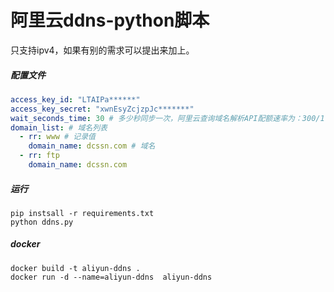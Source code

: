# 阿里云ddns-python脚本

只支持ipv4，如果有别的需求可以提出来加上。

##### 配置文件

```yaml
access_key_id: "LTAIPa******"
access_key_secret: "xwnEsyZcjzpJc*******"
wait_seconds_time: 30 # 多少秒同步一次，阿里云查询域名解析API配额速率为：300/1(s)，无需担心接口调用次数问题
domain_list: # 域名列表
  - rr: www # 记录值
    domain_name: dcssn.com # 域名
  - rr: ftp
    domain_name: dcssn.com
```

##### 运行

```
pip instsall -r requirements.txt
python ddns.py
```
##### docker
```
docker build -t aliyun-ddns .
docker run -d --name=aliyun-ddns  aliyun-ddns
```
